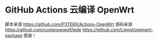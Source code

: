 # GitHub Actions 云编译 OpenWrt

脚本来源 https://github.com/P3TERX/Actions-OpenWrt
源码来源 https://github.com/coolsnowwolf/lede
https://github.com/Lienol/openwrt-package
感谢！
